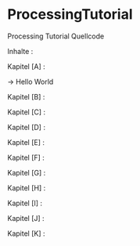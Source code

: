 # ProcessingTutorial
 Processing Tutorial Quellcode


Inhalte :

Kapitel [A] :

 -> Hello World

Kapitel [B] : 

Kapitel [C] : 

Kapitel [D] : 

Kapitel [E] : 

Kapitel [F] : 

Kapitel [G] : 

Kapitel [H] : 

Kapitel [I] : 

Kapitel [J] : 

Kapitel [K] :
